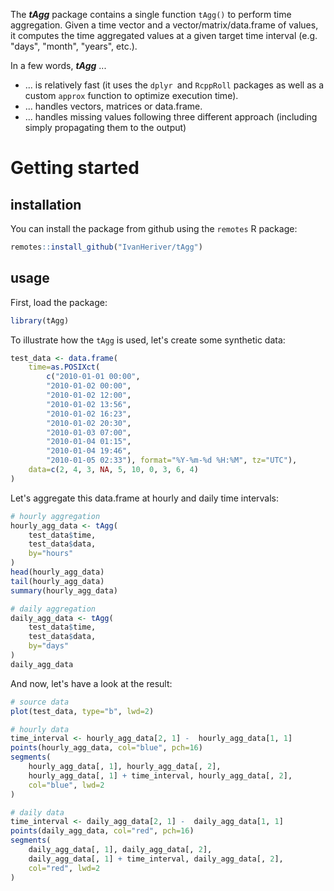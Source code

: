 The ***tAgg*** package contains a single function `tAgg()` to perform time aggregation.
Given a time vector and a vector/matrix/data.frame of values, it computes the time aggregated values at a given target time interval (e.g. "days", "month", "years", etc.).

In a few words, ***tAgg*** ...
 * ... is relatively fast (it uses the `dplyr `and `RcppRoll` packages as well as a custom `approx` function to optimize execution time).
 * ... handles vectors, matrices or data.frame.
 * ... handles missing values following three different approach (including simply propagating them to the output)
 

# Getting started

## installation

You can install the package from github using the `remotes` R package: 
```r
remotes::install_github("IvanHeriver/tAgg")
```

## usage

First, load the package:

```r
library(tAgg)
```

To illustrate how the `tAgg` is used, let's create some synthetic data:

```r
test_data <- data.frame(
    time=as.POSIXct(
        c("2010-01-01 00:00",
        "2010-01-02 00:00",
        "2010-01-02 12:00",
        "2010-01-02 13:56",
        "2010-01-02 16:23",
        "2010-01-02 20:30",
        "2010-01-03 07:00",
        "2010-01-04 01:15",
        "2010-01-04 19:46",
        "2010-01-05 02:33"), format="%Y-%m-%d %H:%M", tz="UTC"),
    data=c(2, 4, 3, NA, 5, 10, 0, 3, 6, 4)
)
```

Let's aggregate this data.frame at hourly and daily time intervals:

```r
# hourly aggregation
hourly_agg_data <- tAgg(
    test_data$time,
    test_data$data,
    by="hours"
)
head(hourly_agg_data)
tail(hourly_agg_data)
summary(hourly_agg_data)

# daily aggregation
daily_agg_data <- tAgg(
    test_data$time,
    test_data$data,
    by="days"
)
daily_agg_data
```

And now, let's have a look at the result:

```r
# source data
plot(test_data, type="b", lwd=2)

# hourly data
time_interval <- hourly_agg_data[2, 1] -  hourly_agg_data[1, 1]
points(hourly_agg_data, col="blue", pch=16)
segments(
    hourly_agg_data[, 1], hourly_agg_data[, 2], 
    hourly_agg_data[, 1] + time_interval, hourly_agg_data[, 2], 
    col="blue", lwd=2
)

# daily data
time_interval <- daily_agg_data[2, 1] -  daily_agg_data[1, 1]
points(daily_agg_data, col="red", pch=16)
segments(
    daily_agg_data[, 1], daily_agg_data[, 2], 
    daily_agg_data[, 1] + time_interval, daily_agg_data[, 2], 
    col="red", lwd=2
)

```
